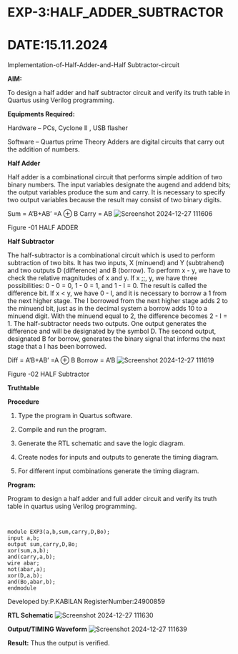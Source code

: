 # EXP-3:HALF_ADDER_SUBTRACTOR

# DATE:15.11.2024

Implementation-of-Half-Adder-and-Half Subtractor-circuit

**AIM:**

To design a half adder and half subtractor circuit and verify its truth table in Quartus using Verilog programming.

**Equipments Required:**

Hardware – PCs, Cyclone II , USB flasher 

Software – Quartus prime Theory Adders are digital circuits that carry out the addition of numbers.

**Half Adder**

Half adder is a combinational circuit that performs simple addition of two binary numbers. The input variables designate the augend and addend bits; the output variables produce the sum and carry. It is necessary to specify two output variables because the result may consist of two binary digits.

Sum = A’B+AB’ =A ⊕ B Carry = AB
![Screenshot 2024-12-27 111606](https://github.com/user-attachments/assets/63a8ba59-d816-478d-a867-54b5bf61087b)


Figure -01 HALF ADDER

**Half Subtractor**

The half-subtractor is a combinational circuit which is used to perform subtraction of two bits. It has two inputs, X (minuend) and Y (subtrahend) and two outputs D (difference) and B (borrow). To perform x - y, we have to check the relative magnitudes of x and y. If x ;;, y, we have three possibilities: 0 - 0 = 0, 1 - 0 = 1, and 1 - I = 0. The result is called the difference bit. If x < y, we have 0 - I, and it is necessary to borrow a 1 from the next higher stage. The I borrowed from the next higher stage adds 2 to the minuend bit, just as in the decimal system a borrow adds 10 to a minuend digit. With the minuend equal to 2, the difference becomes 2 - I = 1. The half-subtractor needs two outputs. One output generates the difference and will be designated by the symbol D. The second output, designated B for borrow, generates the binary signal that informs the next stage that a I has been borrowed. 

Diff = A’B+AB’ =A ⊕ B
Borrow = A’B
![Screenshot 2024-12-27 111619](https://github.com/user-attachments/assets/e41e4f01-d80b-46e8-9d59-e4d5062cd84e)


Figure -02 HALF Subtractor

**Truthtable**

**Procedure**

1.	Type the program in Quartus software.

2.	Compile and run the program.

3.	Generate the RTL schematic and save the logic diagram.

4.	Create nodes for inputs and outputs to generate the timing diagram.

5.	For different input combinations generate the timing diagram.


**Program:**

 Program to design a half adder and full adder circuit and verify its truth table in quartus using Verilog programming.

```


module EXP3(a,b,sum,carry,D,Bo);
input a,b;
output sum,carry,D,Bo; 
xor(sum,a,b);
and(carry,a,b);
wire abar;
not(abar,a);
xor(D,a,b);
and(Bo,abar,b);
endmodule
```


Developed by:P.KABILAN
 RegisterNumber:24900859

**RTL Schematic**
![Screenshot 2024-12-27 111630](https://github.com/user-attachments/assets/93be6dce-c7b1-4df4-94c4-7953a3974980)



**Output/TIMING Waveform**
![Screenshot 2024-12-27 111639](https://github.com/user-attachments/assets/faac4f00-9baf-4243-bfd0-2f3243755958)



**Result:**
Thus the output is verified.
